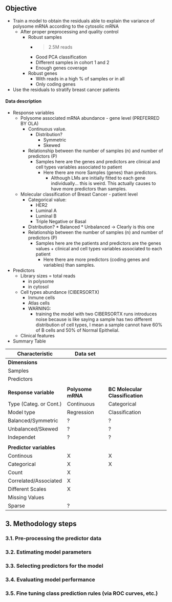 ## Objective 
- Train a model to obtain the residuals able to explain the variance of polysome mRNA according to the cytosolic mRNA
	- After proper preprocessing and quality control
		- Robust samples
			- > 2.5M reads
			- Good PCA classification
			- Different samples in cohort 1 and 2
			- Enough genes coverage
		- Robust genes
			- With reads in a high % of samples or in all 
			- Only coding genes
- Use the residuals to stratify breast cancer patients
#### Data description
* Response variables
	* Polysome associated mRNA abundance - gene level (PREFERRED BY OLA)
		* Continuous value.
			* Distribution?
				* Symmetric 
				* Skewed
		* Relationship between the number of samples (n) and number of predictors (P)
			* Samples here are the genes and predictors are clinical and cell types variables associated to patient
				* Here there are more Samples (genes) than predictors. 
					* Although LMs are initially fitted to each gene individually... this is weird. This actually causes to have more predictors than samples.
	* Molecular classification of Breast Cancer - patient level
		* Categorical value:
			* HER2
			* Luminal A
			* Luminal B
			* Triple Negative or Basal
		* Distribution?
				* Balanced
				* Unbalanced -> Clearly is this one
		* Relationship between the number of samples (n) and number of predictors (P)
			* Samples here are the patients and predictors are the genes values + clinical and cell types variables associated to each patient
				* Here there are more predictors (coding genes and variables) than samples. 
* Predictors
	* Library sizes = total reads 
		* in polysome
		* in cytosol
	* Cell types abundance (CIBERSORTX)
		* Inmune cells 
		* Atlas cells
		* WARNING: 
			* training the model with two CIBERSORTX runs introduces noise because is like saying a sample has two different distribution of cell types, I mean a sample cannot have 60% of B cells and 50% of Normal Epithelial.
	* Clinical features
* Summary Table

| **Characteristic**      | Data set          |                                 |
| ----------------------- | ----------------- | ------------------------------- |
| **Dimensions**          |                   |                                 |
| Samples                 |                   |                                 |
| Predictors              |                   |                                 |
|                         |                   |                                 |
| **Response variable**   | **Polysome mRNA** | **BC Molecular Classification** |
| Type (Categ. or Cont.)  | Continuous        | Categorical                     |
| Model type              | Regression        | Classification                  |
| Balanced/Symmetric      | ?                 | ?                               |
| Unbalanced/Skewed       | ?                 | ?                               |
| Independet              | ?                 | ?                               |
|                         |                   |                                 |
| **Predictor variables** |                   |                                 |
| Continous               | X                 | X                               |
| Categorical             | X                 | X                               |
| Count                   | X                 |                                 |
| Correlated/Associated   | X                 |                                 |
| Different Scales        | X                 |                                 |
| Missing Values          |                   |                                 |
| Sparse                  | ?                 |                                 |
## 3. Methodology steps
### 3.1. Pre-processing the predictor data
### 3.2. Estimating model parameters
### 3.3. Selecting predictors for the model
### 3.4. Evaluating model performance
### 3.5. Fine tuning class prediction rules (via ROC curves, etc.)